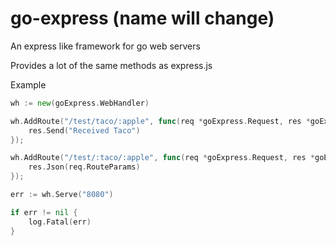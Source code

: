 # go-express (name will change)
An express like framework for go web servers

Provides a lot of the same methods as express.js

Example
```go
wh := new(goExpress.WebHandler)

wh.AddRoute("/test/taco/:apple", func(req *goExpress.Request, res *goExpress.Response) {
	res.Send("Received Taco")
});

wh.AddRoute("/test/:taco/:apple", func(req *goExpress.Request, res *goExpress.Response) {
	res.Json(req.RouteParams)
});

err := wh.Serve("8080")

if err != nil {
	log.Fatal(err)
}
```
